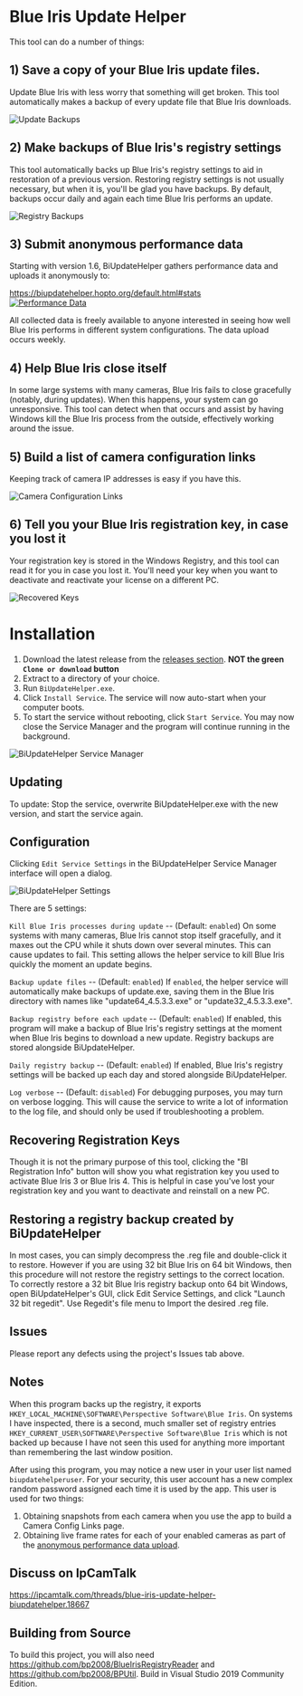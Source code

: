 # Blue Iris Update Helper

This tool can do a number of things:

## 1) **Save a copy of your Blue Iris update files.**  
Update Blue Iris with less worry that something will get broken.  This tool automatically makes a backup of every update file that Blue Iris downloads.

![Update Backups](https://i.imgur.com/bN5REZa.png)

## 2) **Make backups of Blue Iris's registry settings**  
This tool automatically backs up Blue Iris's registry settings to aid in restoration of a previous version.  Restoring registry settings is not usually necessary, but when it is, you'll be glad you have backups.  By default, backups occur daily and again each time Blue Iris performs an update.

![Registry Backups](https://i.imgur.com/dpIRjer.png)

## 3) **Submit anonymous performance data**  
Starting with version 1.6, BiUpdateHelper gathers performance data and uploads it anonymously to:

https://biupdatehelper.hopto.org/default.html#stats  
[![Performance Data](https://i.imgur.com/LfquxAw.png)](https://biupdatehelper.hopto.org/default.html#stats)  

All collected data is freely available to anyone interested in seeing how well Blue Iris performs in different system configurations.  The data upload occurs weekly.

## 4) **Help Blue Iris close itself**  
In some large systems with many cameras, Blue Iris fails to close gracefully (notably, during updates).  When this happens, your system can go unresponsive.  This tool can detect when that occurs and assist by having Windows kill the Blue Iris process from the outside, effectively working around the issue.

## 5) **Build a list of camera configuration links**  
Keeping track of camera IP addresses is easy if you have this.

![Camera Configuration Links](https://i.imgur.com/szkEXZ6.png)

## 6) **Tell you your Blue Iris registration key, in case you lost it**  
Your registration key is stored in the Windows Registry, and this tool can read it for you in case you lost it.  You'll need your key when you want to deactivate and reactivate your license on a different PC.

![Recovered Keys](https://i.imgur.com/CMz51Qj.png)


# Installation

1) Download the latest release from the [releases section](https://github.com/bp2008/biupdatehelper/releases). **NOT the green `Clone or download` button**
2) Extract to a directory of your choice.
3) Run `BiUpdateHelper.exe`.
4) Click `Install Service`.  The service will now auto-start when your computer boots.
5) To start the service without rebooting, click `Start Service`.  You may now close the Service Manager and the program will continue running in the background.

![BiUpdateHelper Service Manager](https://i.imgur.com/103K8yq.png)

## Updating

To update: Stop the service, overwrite BiUpdateHelper.exe with the new version, and start the service again.

## Configuration

Clicking `Edit Service Settings` in the BiUpdateHelper Service Manager interface will open a dialog.

![BiUpdateHelper Settings](http://i.imgur.com/52fQxhq.png)

There are 5 settings:

`Kill Blue Iris processes during update` -- (Default: `enabled`) On some systems with many cameras, Blue Iris cannot stop itself gracefully, and it maxes out the CPU while it shuts down over several minutes.  This can cause updates to fail.  This setting allows the helper service to kill Blue Iris quickly the moment an update begins.

`Backup update files` -- (Default: `enabled`) If `enabled`, the helper service will automatically make backups of update.exe, saving them in the Blue Iris directory with names like "update64_4.5.3.3.exe" or "update32_4.5.3.3.exe".

`Backup registry before each update` -- (Default: `enabled`) If enabled, this program will make a backup of Blue Iris's registry settings at the moment when Blue Iris begins to download a new update. Registry backups are stored alongside BiUpdateHelper.

`Daily registry backup` -- (Default: `enabled`) If enabled, Blue Iris's registry settings will be backed up each day and stored alongside BiUpdateHelper.

`Log verbose` -- (Default: `disabled`) For debugging purposes, you may turn on verbose logging.  This will cause the service to write a lot of information to the log file, and should only be used if troubleshooting a problem.

## Recovering Registration Keys

Though it is not the primary purpose of this tool, clicking the "BI Registration Info" button will show you what registration key you used to activate Blue Iris 3 or Blue Iris 4.  This is helpful in case you've lost your registration key and you want to deactivate and reinstall on a new PC.

## Restoring a registry backup created by BiUpdateHelper

In most cases, you can simply decompress the .reg file and double-click it to restore.  However if you are using 32 bit Blue Iris on 64 bit Windows, then this procedure will not restore the registry settings to the correct location.  To correctly restore a 32 bit Blue Iris registry backup onto 64 bit Windows, open BiUpdateHelper's GUI, click Edit Service Settings, and click "Launch 32 bit regedit". Use Regedit's file menu to Import the desired .reg file.

## Issues

Please report any defects using the project's Issues tab above.

## Notes

When this program backs up the registry, it exports `HKEY_LOCAL_MACHINE\SOFTWARE\Perspective Software\Blue Iris`.  On systems I have inspected, there is a second, much smaller set of registry entries `HKEY_CURRENT_USER\SOFTWARE\Perspective Software\Blue Iris` which is not backed up because I have not seen this used for anything more important than remembering the last window position.

After using this program, you may notice a new user in your user list named `biupdatehelperuser`.  For your security, this user account has a new complex random password assigned each time it is used by the app.  This user is used for two things:
1. Obtaining snapshots from each camera when you use the app to build a Camera Config Links page.
2. Obtaining live frame rates for each of your enabled cameras as part of the [anonymous performance data upload](https://biupdatehelper.hopto.org/default.html#stats).

## Discuss on IpCamTalk

https://ipcamtalk.com/threads/blue-iris-update-helper-biupdatehelper.18667

## Building from Source

To build this project, you will also need https://github.com/bp2008/BlueIrisRegistryReader and https://github.com/bp2008/BPUtil.  Build in Visual Studio 2019 Community Edition.
